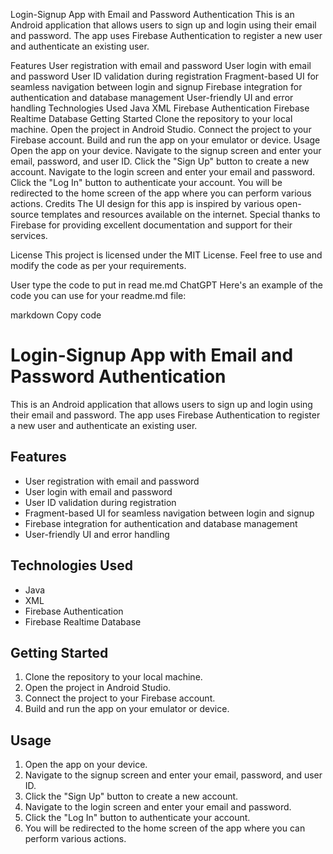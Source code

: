 Login-Signup App with Email and Password Authentication
This is an Android application that allows users to sign up and login using their email and password. The app uses Firebase Authentication to register a new user and authenticate an existing user.

Features
User registration with email and password
User login with email and password
User ID validation during registration
Fragment-based UI for seamless navigation between login and signup
Firebase integration for authentication and database management
User-friendly UI and error handling
Technologies Used
Java
XML
Firebase Authentication
Firebase Realtime Database
Getting Started
Clone the repository to your local machine.
Open the project in Android Studio.
Connect the project to your Firebase account.
Build and run the app on your emulator or device.
Usage
Open the app on your device.
Navigate to the signup screen and enter your email, password, and user ID.
Click the "Sign Up" button to create a new account.
Navigate to the login screen and enter your email and password.
Click the "Log In" button to authenticate your account.
You will be redirected to the home screen of the app where you can perform various actions.
Credits
The UI design for this app is inspired by various open-source templates and resources available on the internet. Special thanks to Firebase for providing excellent documentation and support for their services.

License
This project is licensed under the MIT License. Feel free to use and modify the code as per your requirements.





User
type the code to put in read me.md
ChatGPT
Here's an example of the code you can use for your readme.md file:

markdown
Copy code
# Login-Signup App with Email and Password Authentication

This is an Android application that allows users to sign up and login using their email and password. The app uses Firebase Authentication to register a new user and authenticate an existing user.

## Features

* User registration with email and password
* User login with email and password
* User ID validation during registration
* Fragment-based UI for seamless navigation between login and signup
* Firebase integration for authentication and database management
* User-friendly UI and error handling

## Technologies Used

* Java
* XML
* Firebase Authentication
* Firebase Realtime Database

## Getting Started

1. Clone the repository to your local machine.
2. Open the project in Android Studio.
3. Connect the project to your Firebase account.
4. Build and run the app on your emulator or device.

## Usage

1. Open the app on your device.
2. Navigate to the signup screen and enter your email, password, and user ID.
3. Click the "Sign Up" button to create a new account.
4. Navigate to the login screen and enter your email and password.
5. Click the "Log In" button to authenticate your account.
6. You will be redirected to the home screen of the app where you can perform various actions.
